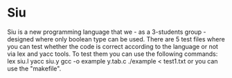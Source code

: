 # Siu
Siu is a new programming language that we - as a 3-students group - designed where only boolean type can be used.
There are 5 test files where you can test whether the code is correct according to the language or not via lex and yacc tools.
To test them you can use the following commands:
lex siu.l
yacc siu.y
gcc -o example y.tab.c
./example < test1.txt 
or you can use the "makefile".
